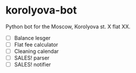 # korolyova-bot

Python bot for the Moscow, Korolyova st. X flat XX.

- [ ] Balance lesger
- [ ] Flat fee calculator
- [ ] Cleaning calendar
- [ ] SALES! parser
- [ ] SALES! notifier
